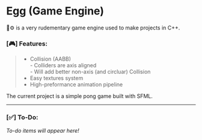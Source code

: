 # Egg (Game Engine)
🥚⚙️ is a very rudementary game engine used to make projects in C++.

### **[🎮] Features:**
> - Collision (AABB) <br> - Colliders are axis aligned <br>- Will add better non-axis (and circluar) Collision
> - Easy textures system
> - High-preformance animation pipeline


The current project is a simple pong game built with SFML.

__ __
### **[✅] To-Do:**
*To-do items will appear here!*